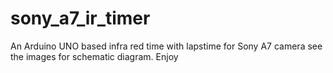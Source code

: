 # sony_a7_ir_timer
An Arduino UNO based infra red time with lapstime for Sony A7 camera
see the images for schematic diagram.
Enjoy


